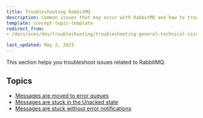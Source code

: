 ```yaml
---
title: Troubleshooting RabbitMQ
description: Common issues that may occur with RabbitMQ and how to troubleshoot and resolve those issues within you Spryker based project.
template: concept-topic-template
redirect_from:
- /docs/scos/dev/troubleshooting/troubleshooting-general-technical-issues/troubleshooting-rabbitmq/troubleshooting-rabbitmq.html

last_updated: May 2, 2023
---
```


This section helps you troubleshoot issues related to RabbitMQ.

## Topics

- [Messages are moved to error queues](/docs/dg/dev/troubleshooting/troubleshooting-general-technical-issues/troubleshooting-rabbitmq/messages-are-moved-to-error-queues.html)
- [Messages are stuck in the Unacked state](/docs/dg/dev/troubleshooting/troubleshooting-general-technical-issues/troubleshooting-rabbitmq/messages-are-stuck-in-the-unacked-state.html)
- [Messages are stuck without error notifications](/docs/dg/dev/troubleshooting/troubleshooting-general-technical-issues/troubleshooting-rabbitmq/messages-are-stuck-without-error-notifications.html)
